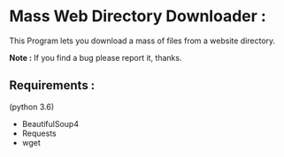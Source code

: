 # Mass Web Directory Downloader :
This Program lets you download a mass of files from a website directory.

**Note :** If you find a bug please report it, thanks.

## Requirements :
(python 3.6)
- BeautifulSoup4
- Requests
- wget

